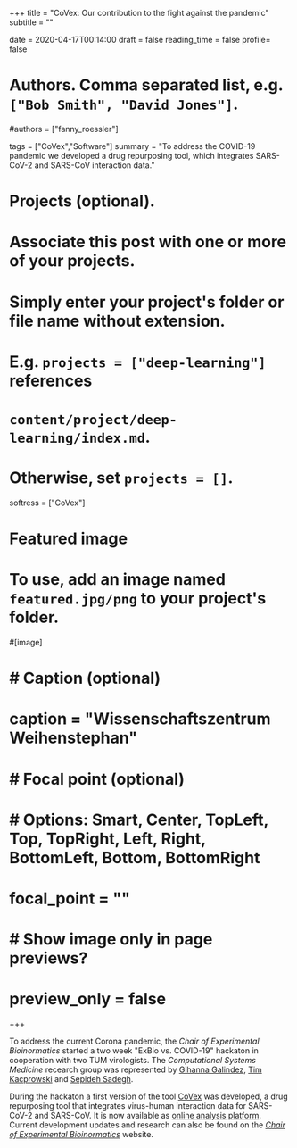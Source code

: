 +++
title = "CoVex: Our contribution to the fight against the pandemic"
subtitle = ""

date = 2020-04-17T00:14:00
draft = false
reading_time = false
profile= false

# Authors. Comma separated list, e.g. `["Bob Smith", "David Jones"]`.
#authors = ["fanny_roessler"]

tags = ["CoVex","Software"]
summary = "To address the COVID-19 pandemic we developed a drug repurposing tool, which integrates SARS-CoV-2 and SARS-CoV interaction data."

# Projects (optional).
#   Associate this post with one or more of your projects.
#   Simply enter your project's folder or file name without extension.
#   E.g. `projects = ["deep-learning"]` references 
#   `content/project/deep-learning/index.md`.
#   Otherwise, set `projects = []`.
softress = ["CoVex"]

# Featured image
# To use, add an image named `featured.jpg/png` to your project's folder. 
#[image]
#  # Caption (optional)
#  caption = "Wissenschaftszentrum Weihenstephan"
#
#  # Focal point (optional)
#  # Options: Smart, Center, TopLeft, Top, TopRight, Left, Right, BottomLeft, Bottom, BottomRight
#  focal_point = ""
#
#  # Show image only in page previews?
#  preview_only = false

+++

To address the current Corona pandemic, the *Chair of Experimental Bioinormatics* started a two week "ExBio vs. COVID-19" hackaton in cooperation with two TUM virologists. The *Computational Systems Medicine* recearch group was represented by [Gihanna Galindez](/authors/gihanna_galindez/), [Tim Kacprowski](/authors/tim_kacprowski/) and [Sepideh Sadegh](/authors/sepideh_sadegh/).

During the hackaton a first version of the tool [CoVex](/softress/covex/) was developed, a drug repurposing tool that integrates virus-human interaction data for SARS-CoV-2 and SARS-CoV. It is now available as [online analysis platform](https://exbio.wzw.tum.de/covex/). Current development updates and research can also be found on the [*Chair of Experimental Bioinormatics*](https://www.baumbachlab.net/exbio-vs-covid-part-1) website.
